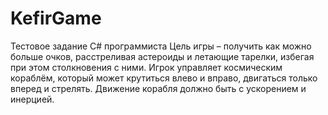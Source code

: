 # KefirGame
Тестовое задание С# программиста
Цель игры – получить как можно больше очков, расстреливая астероиды и летающие тарелки,
избегая при этом столкновения с ними.
Игрок управляет космическим кораблём, который может крутиться влево и вправо, двигаться
только вперед и стрелять. Движение корабля должно быть с ускорением и инерцией.

